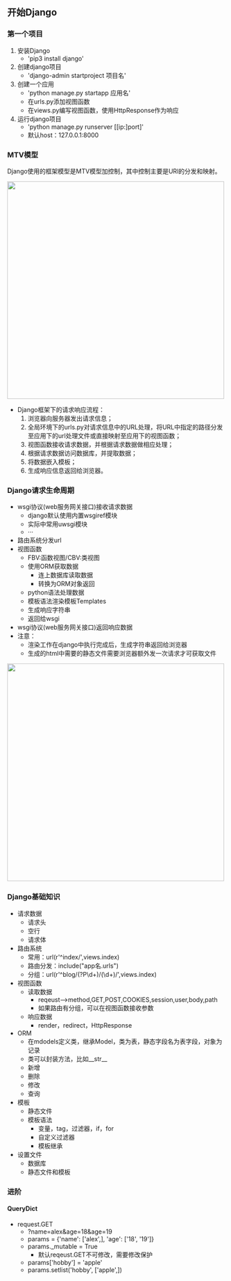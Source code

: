 ## 开始Django

### 第一个项目
1. 安装Django
	- 'pip3 install django'
2. 创建django项目
	- 'django-admin startproject 项目名'
3. 创建一个应用
	- 'python manage.py startapp 应用名'
	- 在urls.py添加视图函数
	- 在views.py编写视图函数，使用HttpResponse作为响应
4. 运行django项目
	- 'python manage.py runserver [[ip:]port]'
	- 默认host：127.0.0.1:8000

### MTV模型
Django使用的框架模型是MTV模型加控制，其中控制主要是URl的分发和映射。

<img src="http://chuann.cc/Intermediate_Python/MTV.png" width="500px">

- Django框架下的请求响应流程：
	1. 浏览器向服务器发出请求信息；
	2. 全局环境下的urls.py对请求信息中的URL处理，将URL中指定的路径分发至应用下的url处理文件或直接映射至应用下的视图函数；
	3. 视图函数接收请求数据，并根据请求数据做相应处理；
	4. 根据请求数据访问数据库，并提取数据；
	4. 将数据嵌入模板；
	5. 生成响应信息返回给浏览器。

### Django请求生命周期
- wsgi协议(web服务网关接口)接收请求数据
	- django默认使用内置wsgiref模块
	- 实际中常用uwsgi模块
	- ···
- 路由系统分发url
- 视图函数
	- FBV:函数视图/CBV:类视图
	- 使用ORM获取数据
		- 连上数据库读取数据
		- 转换为ORM对象返回
	- python语法处理数据
	- 模板语法渲染模板Templates
	- 生成响应字符串
	- 返回给wsgi
- wsgi协议(web服务网关接口)返回响应数据
- 注意：
	- 渲染工作在django中执行完成后，生成字符串返回给浏览器
	- 生成的html中需要的静态文件需要浏览器额外发一次请求才可获取文件

<img src="http://chuann.cc/Intermediate_Python/reqeust_life_circle.png" width="500px">

### Django基础知识
- 请求数据
	- 请求头
	- 空行
	- 请求体
- 路由系统
	- 常用：url(r'^index/',views.index)
	- 路由分发：include("app名.urls")
	- 分组：url(r'^blog/(?P<year>\d+)/(\d+)/',views.index)
- 视图函数
	- 读取数据
		- reqeust-->method,GET,POST,COOKIES,session,user,body,path
		- 如果路由有分组，可以在视图函数接收参数
	- 响应数据
		- render，redirect，HttpResponse
- ORM
	- 在mdodels定义类，继承Model，类为表，静态字段名为表字段，对象为记录
	- 类可以封装方法，比如__str__
	- 新增
	- 删除
	- 修改
	- 查询
- 模板
	- 静态文件
	- 模板语法
		- 变量，tag，过滤器，if，for
		- 自定义过滤器
		- 模板继承
- 设置文件
	- 数据库
	- 静态文件和模板

### 进阶
#### QueryDict
- request.GET
	- ?name=alex&age=18&age=19
	- params = {'name': ['alex',], 'age': ['18', '19']}
	- params._mutable = True
		- 默认reqeust.GET不可修改，需要修改保护
	- params['hobby'] = 'apple'
	- params.setlist('hobby', ['apple',])

